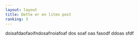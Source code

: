 ```yaml
---
layout: layout
title: Dette er en liten post
ranking: 3
---
```

doisafdaofaoifndosafnoiafoaf dos soaf oas fasodf ddoas sfdf